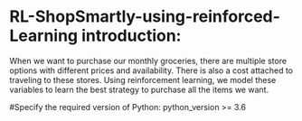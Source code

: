 # RL-ShopSmartly-using-reinforced-Learning introduction:

When we want to purchase our monthly groceries, there are multiple store options with different prices and availability. There is also a cost attached to traveling to these stores. Using reinforcement learning, we model these variables to learn the best strategy to purchase all the items we want.

#Specify the required version of Python:
python_version >= 3.6

